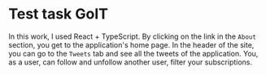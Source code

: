 # Test task GoIT

In this work, I used React + TypeScript. By clicking on the link in the `About` section, you get to the application's home page. In the header of the site, you can go to the `Tweets` tab and see all the tweets of the application. You, as a user, can follow and unfollow another user, filter your subscriptions.
